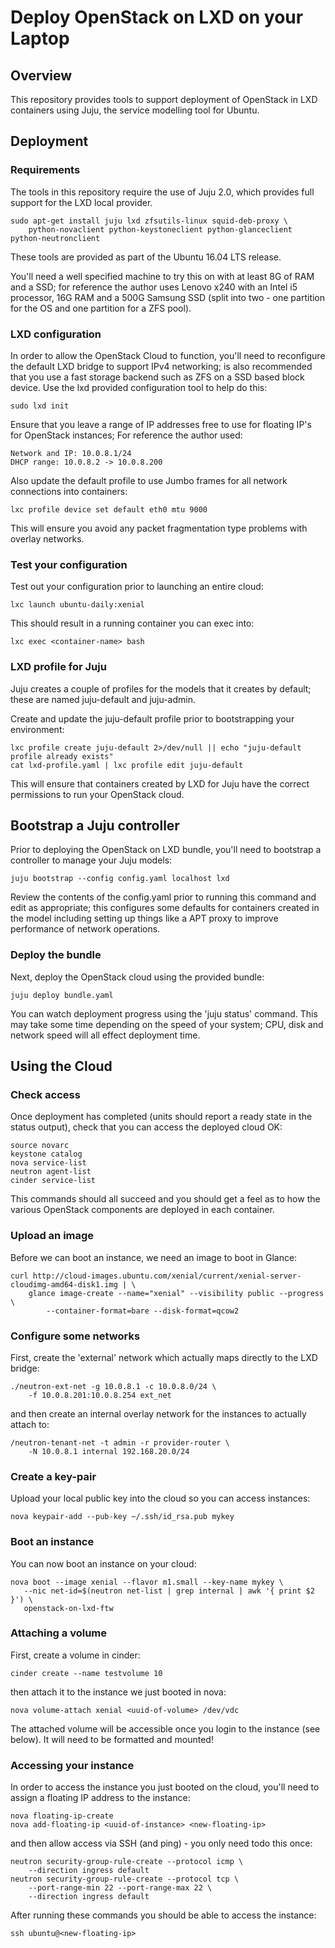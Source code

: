 # Deploy OpenStack on LXD on your Laptop

## Overview

This repository provides tools to support deployment of OpenStack in LXD containers using Juju, the service modelling tool for Ubuntu.

## Deployment

### Requirements

The tools in this repository require the use of Juju 2.0, which provides full support for the LXD local provider.

```
sudo apt-get install juju lxd zfsutils-linux squid-deb-proxy \
    python-novaclient python-keystoneclient python-glanceclient python-neutronclient
```

These tools are provided as part of the Ubuntu 16.04 LTS release.

You'll need a well specified machine to try this on with at least 8G of RAM and a SSD; for reference the author uses Lenovo x240 with an Intel i5 processor, 16G RAM and a 500G Samsung SSD (split into two - one partition for the OS and one partition for a ZFS pool).

### LXD configuration

In order to allow the OpenStack Cloud to function, you'll need to reconfigure the default LXD bridge to support IPv4 networking; is also recommended that you use a fast storage backend such as ZFS on a SSD based block device.  Use the lxd provided configuration tool to help do this:

```
sudo lxd init
```

Ensure that you leave a range of IP addresses free to use for floating IP's for OpenStack instances; For reference the author used:

    Network and IP: 10.0.8.1/24
    DHCP range: 10.0.8.2 -> 10.0.8.200

Also update the default profile to use Jumbo frames for all network connections into containers:

```
lxc profile device set default eth0 mtu 9000
```

This will ensure you avoid any packet fragmentation type problems with overlay networks.

### Test your configuration

Test out your configuration prior to launching an entire cloud:

```
lxc launch ubuntu-daily:xenial
```

This should result in a running container you can exec into:

```
lxc exec <container-name> bash
```

### LXD profile for Juju

Juju creates a couple of profiles for the models that it creates by default; these are named juju-default and juju-admin.

Create and update the juju-default profile prior to bootstrapping your environment:

```
lxc profile create juju-default 2>/dev/null || echo "juju-default profile already exists"
cat lxd-profile.yaml | lxc profile edit juju-default
```

This will ensure that containers created by LXD for Juju have the correct permissions to run your OpenStack cloud.

## Bootstrap a Juju controller

Prior to deploying the OpenStack on LXD bundle, you'll need to bootstrap a controller to manage your Juju models:

```
juju bootstrap --config config.yaml localhost lxd
```

Review the contents of the config.yaml prior to running this command and edit as appropriate; this configures some defaults for containers created in the model including setting up things like a APT proxy to improve performance of network operations.

### Deploy the bundle

Next, deploy the OpenStack cloud using the provided bundle:

```
juju deploy bundle.yaml
```

You can watch deployment progress using the 'juju status' command.  This may take some time depending on the speed of your system; CPU, disk and network speed will all effect deployment time.

## Using the Cloud

### Check access

Once deployment has completed (units should report a ready state in the status output), check that you can access the deployed cloud OK:

```
source novarc
keystone catalog
nova service-list
neutron agent-list
cinder service-list
```

This commands should all succeed and you should get a feel as to how the various OpenStack components are deployed in each container.

### Upload an image

Before we can boot an instance, we need an image to boot in Glance:

```
curl http://cloud-images.ubuntu.com/xenial/current/xenial-server-cloudimg-amd64-disk1.img | \
    glance image-create --name="xenial" --visibility public --progress \
        --container-format=bare --disk-format=qcow2
```

### Configure some networks

First, create the 'external' network which actually maps directly to the LXD bridge:

```
./neutron-ext-net -g 10.0.8.1 -c 10.0.8.0/24 \
    -f 10.0.8.201:10.0.8.254 ext_net
```

and then create an internal overlay network for the instances to actually attach to:

```
/neutron-tenant-net -t admin -r provider-router \
    -N 10.0.8.1 internal 192.168.20.0/24
```

### Create a key-pair

Upload your local public key into the cloud so you can access instances:

```
nova keypair-add --pub-key ~/.ssh/id_rsa.pub mykey
```

### Boot an instance

You can now boot an instance on your cloud:

```
nova boot --image xenial --flavor m1.small --key-name mykey \
   --nic net-id=$(neutron net-list | grep internal | awk '{ print $2 }') \
   openstack-on-lxd-ftw
```

### Attaching a volume

First, create a volume in cinder:

```
cinder create --name testvolume 10
```

then attach it to the instance we just booted in nova:

```
nova volume-attach xenial <uuid-of-volume> /dev/vdc
```

The attached volume will be accessible once you login to the instance (see below).  It will need to be formatted and mounted!

### Accessing your instance

In order to access the instance you just booted on the cloud, you'll need to assign a floating IP address to the instance:

```
nova floating-ip-create
nova add-floating-ip <uuid-of-instance> <new-floating-ip>
```

and then allow access via SSH (and ping) - you only need todo this once:

```
neutron security-group-rule-create --protocol icmp \
    --direction ingress default
neutron security-group-rule-create --protocol tcp \
    --port-range-min 22 --port-range-max 22 \
    --direction ingress default
```

After running these commands you should be able to access the instance:

```
ssh ubuntu@<new-floating-ip>
```
